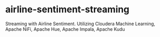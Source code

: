# airline-sentiment-streaming
Streaming with Airline Sentiment.    Utilizing Cloudera Machine Learning, Apache NiFi, Apache Hue, Apache Impala, Apache Kudu


